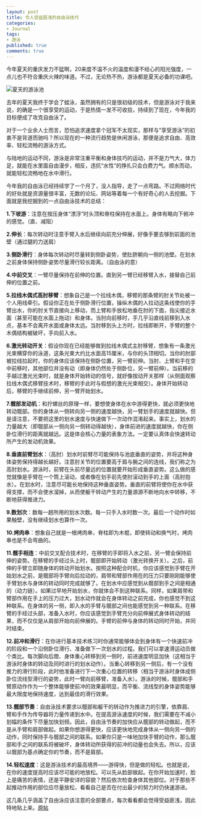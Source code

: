 ```yaml
---
layout: post
title: 令人受益匪浅的自由泳技巧
categories:
- Journal
tags:
- 游泳
published: true
comments: true
---
```

<p>今年夏天的重庆发力不猛啊，20来度不温不火的温度和漫不经心的阳光强度，一点儿也不符合重庆火辣的味道。不过，无论热不热，游泳都是夏天必备的功课吧。</p>

<p><img class="aligncenter" src="http://i1198.photobucket.com/albums/aa450/itrowa/blog_post_2010/swimmingpool.jpg" alt="夏天的游泳池" /></p>

<p>去年的夏天我终于学会了蛙泳，虽然拥有的只是很初级的技术，但是游泳对于我来说，的确是一个很享受的运动，于是热情一发不可收拾，持续到了现在，今年我的目标便成了攻克自由泳了。</p>

<p>对于一个业余人士而言，恐怕追求速度拿个冠军不太现实，那样与“享受游泳”的初衷不是背道而驰吗？所以现在的一种流行趋势是休闲游泳，那便是追求自由、高效率、轻松流畅的游泳方式。</p>

<p>与陆地的运动不同，游泳是非常注重平衡和身体技巧的运动，并不是力气大，体力足，就能在水里面自由漫步，相反，违抗“水性”的挣扎只会白费力气。顺水而动，就能轻松流畅地在水中滑行。</p>

<p>今年我的自由泳已经持续学了一个月了，没人指导，走了一点弯路。不过网络时代的好处就是资源量很丰富，无数的论坛、网站等着每一个有好奇心的人去挖掘。下面就是我挖掘到的一点自由泳技术的总结：</p>

<p><strong>1.下坡游</strong>：注意在按压身体“漂浮”时头顶和脊柱保持在水面上。身体有略向下俯冲的感觉。（直、减阻）</p>

<p><strong>2.伸长</strong>：每次转动时注意手臂入水后继续向前充分伸展，好像手要去够到前面的池壁（通过腿的力送肩）</p>

<p><strong>3.侧卧滑行</strong>：身体每次转动时尽量转到侧卧姿势，使肚脐朝向一侧的池壁。在划水之前身体保持侧卧姿势尽量滑行较长距离。（自由泳的意）</p>

<p><strong>4.中前交叉</strong>：一臂尽量保持在前伸的位置。直到另一臂已经移臂入水，接替自己前伸的位置之前。</p>

<p><strong>5.拉线木偶式高肘移臂</strong>：想象自己是一个拉线木偶，移臂的那条臂的肘关节处被一个人用线牵引。假设你正在处于侧卧滑行位置，操纵木偶的人拉动这条线使你的手臂出水，你的肘关节直接向上移动，而上臂和手放松地垂在肘的下面，指尖接近水面（甚至可能在水面上拖动）和身体。当肘向前移时，手几乎沿直线前移到入水点，基本不会离开水面或身体太远。当肘移到头上方时，拉线即断开，手臂的整个木偶结构被破坏，手向前入水。</p>

<p><strong>6.激光转动开关</strong>：假设你现在已经能够做到拉线木偶式主肘移臂，想象有一条激光光束横穿你的泳道，这条光束大约比水面高15厘米，与你的头顶相切。当你的肘部被拉线拉起时，你的身体应该保持在侧卧位置，另一臂前伸。当肘、上臂和手在空中前移时，其他部位并没有动（即身体仍然处于侧卧位，另一臂前伸）。当前移的手越过激光光束时，就是身体开始转动的信号，就好像按动开关那样（从侧面观察拉线木偶式移臂技术时，移臂的手此时与假想的激光光束相交）。身体开始转动后，移臂的手继续前伸，另一臂开始划水。</p>

<p><strong>7.髋部发动机</strong>：和拧螺丝的原理一样，要想使身体在水中游得更快，就必须更快地转动髋部。你的身体从一侧转向另一侧的速度越快，另一臂划手的速度就越快。但是请注意，不要把这里的划水速度与快速做下一次动作混淆起来。事实上，划水的力量越大（即髋部从一侧向另一侧转动得越快），身体前进的速度就越快，你在侧卧位滑行的距离就越远。这是体会核心力量的表象方法。一定要认真体会快速转动所产生的发动机效果。</p>

<p><strong>8.垂直前臂划水</strong>：（高肘）划水时前臂尽可能保持与池底垂直的姿势，并将这种身体姿势保持得越长越好。注意肘关节的位置要高于肩与腕之间的连线，我们称之为高肘划水。游泳时，前臂在头前尽量远的位置就要开始形成垂直姿势。这么做的感觉就像是手臂在一个筒上滚动，或者像在划手前先使肘滚动到手的上面（高肘抱水）。在划水时，注意尽可能长地保持这种垂直姿势。垂直的前臂将使你在水中获得支撑，而不会使水溜掉，从而使躯干转动产生的力量源源不断地向水中转移，不断地获得推进力。</p>

<p><strong>9.数划次</strong>：数每一趟所用的划水次数。每一只手入水时数一次。最后一个动作时如果触壁，没有继续划水也算作一次。</p>

<p><strong>10.烤肉串</strong>：想象自己就是一根烤肉串，脊柱即为木棍，即使转动和换气时，烤肉串也是不会弯曲的。</p>

<p><strong>11.髋手相连</strong>：中前交叉配合技术时，在移臂的手即将入水之前，另一臂会保持前伸的姿势。在移臂的手经过头上时，髋部即开始转动（激光转换开关）。之后，前伸的手臂立即随身体的转动开始划水。按照这种配合时机，你应该感觉到手臂在开始划水之前，是髋部将手臂向后拉动的，肩带和臂部作用在的压力只要刚刚能够使手臂划水与身体的转动同时完成就够了。在划水中应感觉到从髋部到手之间是相通的（动力链）。如果过早地开始划水，你就体会不到这种联系。同样，如果肩带和臂部作用在手上的压力过大，划水动作就会在身体转动之前完成，你也感觉不到这种联系。在身体的另一侧，即入水的手臂与髋部之间也能感觉到另一种联系。在移臂的手经过头部，准备入水时，你应该感觉到手臂充分向前伸展式身体转动的结果，而不仅仅是从肩部开始向前伸展的。手臂的前伸与身体的转动同时开始，并同时结束。</p>

<p><strong>12.前冲和滑行</strong>：在你进行基本技术练习时你通常能够体会到身体有一个快速前冲的阶段和一个沿侧卧位滑行、准备做下一次划水的过程。我们可以拿速滑运动员做个类比。每次脚向后蹬、身体重心转移到另一侧时，前进速度明显加快（这相当于游泳时身体的转动及同时进行的划水动作）。当重心转移到另一侧后，有一个没有推力的滑行阶段，此时他准备进行下一次重心位置的转移（相当于游泳时身体成侧卧位流线型滑行的姿势，此时一臂向前移臂，准备入水）。游泳的时候，髋部和手臂原动作作为一个整体能够使前冲的效果最明显，而平衡、流线型的身体姿势能够最大限度地保持速度，达到最佳的滑行效果。</p>

<p><strong>13.髋部节奏</strong>：自由泳技术要求以髋部和躯干的转动作为推进力的引擎，依靠肩、臂和手作为传导器将力量传递到水中。在提高游泳速度的时候，我们需要在不减小划幅的条件下尽量加快划频。因此，自由泳节奏的加快应从髋部的转动做起，而不是从手臂和肩部做起。如果你想游得更快，应该更快地完成身体从一侧向另一侧的动作，同时保持手与髋部之间的联系。如果你只是一味地加快手臂的动作，那么髋部和手之间的联系将被破坏，身体转动所获得的前冲的动量也会失去。所以，应该以髋部为基点确定你的节奏，而不是肩部。</p>

<p><strong>14.轻松速度</strong>：这是游泳技术的最高境界——游得快，但是做的轻松。也就是说，在你的速度提高时应该尽可能的地放松。可以先从脸部做起。在你开始加速时，脸上是痛苦的表情，还是平静安详的容貌？然后依次检查身体其他部位。对于那些不起推动作用的部位应尽量放松，看看自己是否在付出最少的努力时仍快速游进。</p>

<p>这几条几乎涵盖了自由泳应该注意的全部要点，每次看看都会觉得受益匪浅，因此特地贴上来。<a href="http://www.topswim.net/viewthread.php?tid=41082&amp;highlight=%D7%D4%D3%C9%D3%BE%BC%BC%C7%C9----%BD%A1%C9%ED%D3%CE%D3%BE">原帖</a></p>
